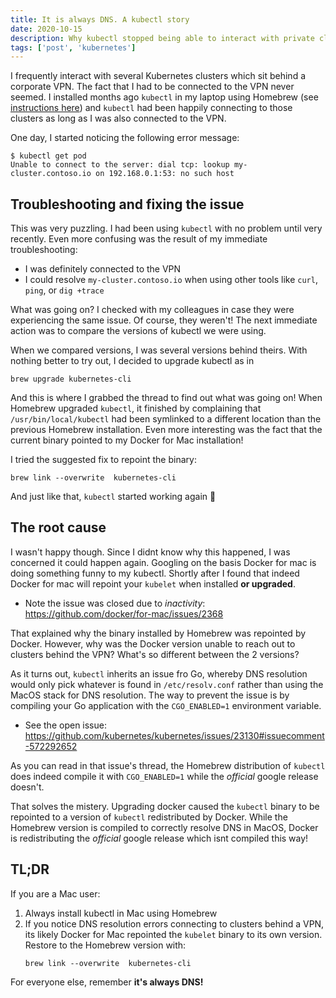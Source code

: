 ```yaml
---
title: It is always DNS. A kubectl story
date: 2020-10-15
description: Why kubectl stopped being able to interact with private clusters located behind a VPN
tags: ['post', 'kubernetes']
---
```


I frequently interact with several Kubernetes clusters which sit behind a corporate VPN. The fact that I had to be connected to the VPN never seemed. I installed months ago `kubectl` in my laptop using Homebrew (see [instructions here](https://kubernetes.io/docs/tasks/tools/install-kubectl/#install-with-homebrew-on-macos)) and `kubectl` had been happily connecting to those clusters as long as I was also connected to the VPN.

One day, I started noticing the following error message:
```
$ kubectl get pod
Unable to connect to the server: dial tcp: lookup my-cluster.contoso.io on 192.168.0.1:53: no such host
```

## Troubleshooting and fixing the issue

This was very puzzling. I had been using `kubectl` with no problem until very recently. Even more confusing was the result of my immediate troubleshooting:
- I was definitely connected to the VPN
- I could resolve `my-cluster.contoso.io` when using other tools like `curl`, `ping`, or `dig +trace`

What was going on? I checked with my colleagues in case they were experiencing the same issue. Of course, they weren't! The next immediate action was to compare the versions of kubectl we were using.

When we compared versions, I was several versions behind theirs. With nothing better to try out, I decided to upgrade kubectl as in
```
brew upgrade kubernetes-cli
```

And this is where I grabbed the thread to find out what was going on! When Homebrew upgraded `kubectl`, it finished by complaining that `/usr/bin/local/kubectl` had been symlinked to a different location than the previous Homebrew installation. Even more interesting was the fact that the current binary pointed to my Docker for Mac installation!

I tried the suggested fix to repoint the binary:
```
brew link --overwrite  kubernetes-cli
```

And just like that, `kubectl` started working again 🚀

## The root cause

I wasn't happy though. Since I didnt know why this happened, I was concerned it could happen again. Googling on the basis Docker for mac is doing something funny to my kubectl. Shortly after I found that indeed Docker for mac will repoint your `kubelet` when installed **or upgraded**.
- Note the issue was closed due to _inactivity_: https://github.com/docker/for-mac/issues/2368

That explained why the binary installed by Homebrew was repointed by Docker. However, why was the Docker version unable to reach out to clusters behind the VPN? What's so different between the 2 versions?

As it turns out, `kubectl` inherits an issue fro Go, whereby DNS resolution would only pick whatever is found in `/etc/resolv.conf` rather than using the MacOS stack for DNS resolution.
The way to prevent the issue is by compiling your Go application with the `CGO_ENABLED=1` environment variable.
- See the open issue: https://github.com/kubernetes/kubernetes/issues/23130#issuecomment-572292652

As you can read in that issue's thread, the Homebrew distribution of `kubectl` does indeed compile it with `CGO_ENABLED=1` while the _official_ google release doesn't.

That solves the mistery. Upgrading docker caused the `kubectl` binary to be repointed to a version of `kubectl` redistributed by Docker. While the Homebrew version is compiled to correctly resolve DNS in MacOS, Docker is redistributing the _official_ google release which isnt compiled this way!

## TL;DR

If you are a Mac user:
1. Always install kubectl in Mac using Homebrew
2. If you notice DNS resolution errors connecting to clusters behind a VPN, its likely Docker for Mac repointed the `kubelet` binary to its own version. Restore to the Homebrew version with:
    ```
    brew link --overwrite  kubernetes-cli
    ```

For everyone else, remember **it's always DNS!**
